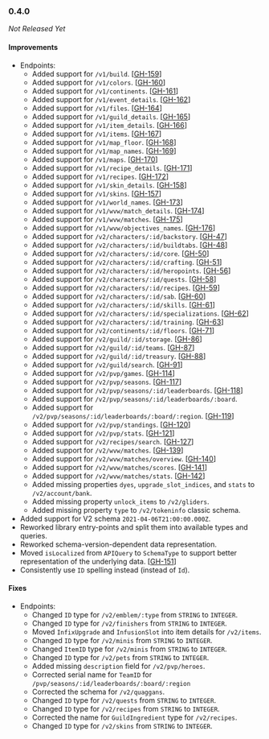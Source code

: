 ### 0.4.0

_Not Released Yet_

#### Improvements

- Endpoints:
    - Added support for `/v1/build`. [[GH-159](https://github.com/GW2ToolBelt/api-generator/issues/159)]
    - Added support for `/v1/colors`. [[GH-160](https://github.com/GW2ToolBelt/api-generator/issues/160)]
    - Added support for `/v1/continents`. [[GH-161](https://github.com/GW2ToolBelt/api-generator/issues/161)]
    - Added support for `/v1/event_details`. [[GH-162](https://github.com/GW2ToolBelt/api-generator/issues/162)]
    - Added support for `/v1/files`. [[GH-164](https://github.com/GW2ToolBelt/api-generator/issues/164)]
    - Added support for `/v1/guild_details`. [[GH-165](https://github.com/GW2ToolBelt/api-generator/issues/165)]
    - Added support for `/v1/item_details`. [[GH-166](https://github.com/GW2ToolBelt/api-generator/issues/166)]
    - Added support for `/v1/items`. [[GH-167](https://github.com/GW2ToolBelt/api-generator/issues/167)]
    - Added support for `/v1/map_floor`. [[GH-168](https://github.com/GW2ToolBelt/api-generator/issues/168)]
    - Added support for `/v1/map_names`. [[GH-169](https://github.com/GW2ToolBelt/api-generator/issues/169)]
    - Added support for `/v1/maps`. [[GH-170](https://github.com/GW2ToolBelt/api-generator/issues/170)]
    - Added support for `/v1/recipe_details`. [[GH-171](https://github.com/GW2ToolBelt/api-generator/issues/171)]
    - Added support for `/v1/recipes`. [[GH-172](https://github.com/GW2ToolBelt/api-generator/issues/172)]
    - Added support for `/v1/skin_details`. [[GH-158](https://github.com/GW2ToolBelt/api-generator/issues/158)]
    - Added support for `/v1/skins`. [[GH-157](https://github.com/GW2ToolBelt/api-generator/issues/157)]
    - Added support for `/v1/world_names`. [[GH-173](https://github.com/GW2ToolBelt/api-generator/issues/173)]
    - Added support for `/v1/wvw/match_details`. [[GH-174](https://github.com/GW2ToolBelt/api-generator/issues/174)]
    - Added support for `/v1/wvw/matches`. [[GH-175](https://github.com/GW2ToolBelt/api-generator/issues/175)]
    - Added support for `/v1/wvw/objectives_names`. [[GH-176](https://github.com/GW2ToolBelt/api-generator/issues/176)]
    - Added support for `/v2/characters/:id/backstory`. [[GH-47](https://github.com/GW2ToolBelt/api-generator/issues/47)]
    - Added support for `/v2/characters/:id/buildtabs`. [[GH-48](https://github.com/GW2ToolBelt/api-generator/issues/48)]
    - Added support for `/v2/characters/:id/core`. [[GH-50](https://github.com/GW2ToolBelt/api-generator/issues/50)]
    - Added support for `/v2/characters/:id/crafting`. [[GH-51](https://github.com/GW2ToolBelt/api-generator/issues/51)]
    - Added support for `/v2/characters/:id/heropoints`. [[GH-56](https://github.com/GW2ToolBelt/api-generator/issues/56)]
    - Added support for `/v2/characters/:id/quests`. [[GH-58](https://github.com/GW2ToolBelt/api-generator/issues/58)]
    - Added support for `/v2/characters/:id/recipes`. [[GH-59](https://github.com/GW2ToolBelt/api-generator/issues/59)]
    - Added support for `/v2/characters/:id/sab`. [[GH-60](https://github.com/GW2ToolBelt/api-generator/issues/60)]
    - Added support for `/v2/characters/:id/skills`. [[GH-61](https://github.com/GW2ToolBelt/api-generator/issues/61)]
    - Added support for `/v2/characters/:id/specializations`. [[GH-62](https://github.com/GW2ToolBelt/api-generator/issues/62)]
    - Added support for `/v2/characters/:id/training`. [[GH-63](https://github.com/GW2ToolBelt/api-generator/issues/63)]
    - Added support for `/v2/continents/:id/floors`. [[GH-71](https://github.com/GW2ToolBelt/api-generator/issues/71)]
    - Added support for `/v2/guild/:id/storage`. [[GH-86](https://github.com/GW2ToolBelt/api-generator/issues/86)]
    - Added support for `/v2/guild/:id/teams`. [[GH-87](https://github.com/GW2ToolBelt/api-generator/issues/87)]
    - Added support for `/v2/guild/:id/treasury`. [[GH-88](https://github.com/GW2ToolBelt/api-generator/issues/88)]
    - Added support for `/v2/guild/search`. [[GH-91](https://github.com/GW2ToolBelt/api-generator/issues/91)]
    - Added support for `/v2/pvp/games`. [[GH-114](https://github.com/GW2ToolBelt/api-generator/issues/114)]
    - Added support for `/v2/pvp/seasons`. [[GH-117](https://github.com/GW2ToolBelt/api-generator/issues/117)]
    - Added support for `/v2/pvp/seasons/:id/leaderboards`. [[GH-118](https://github.com/GW2ToolBelt/api-generator/issues/118)]
    - Added support for `/v2/pvp/seasons/:id/leaderboards/:board`.
    - Added support for `/v2/pvp/seasons/:id/leaderboards/:board/:region`. [[GH-119](https://github.com/GW2ToolBelt/api-generator/issues/119)]
    - Added support for `/v2/pvp/standings`. [[GH-120](https://github.com/GW2ToolBelt/api-generator/issues/120)]
    - Added support for `/v2/pvp/stats`. [[GH-121](https://github.com/GW2ToolBelt/api-generator/issues/121)]
    - Added support for `/v2/recipes/search`. [[GH-127](https://github.com/GW2ToolBelt/api-generator/issues/127)]
    - Added support for `/v2/wvw/matches`. [[GH-139](https://github.com/GW2ToolBelt/api-generator/issues/139)]
    - Added support for `/v2/wvw/matches/overview`. [[GH-140](https://github.com/GW2ToolBelt/api-generator/issues/140)]
    - Added support for `/v2/wvw/matches/scores`. [[GH-141](https://github.com/GW2ToolBelt/api-generator/issues/141)]
    - Added support for `/v2/wvw/matches/stats`. [[GH-142](https://github.com/GW2ToolBelt/api-generator/issues/142)]
    - Added missing properties `dyes`, `upgrade_slot_indices`, and `stats` to `/v2/account/bank`.
    - Added missing property `unlock_items` to `/v2/gliders`.
    - Added missing property `type` to `/v2/tokeninfo` classic schema.
- Added support for V2 schema `2021-04-06T21:00:00.000Z`.
- Reworked library entry-points and split them into available types and queries.
- Reworked schema-version-dependent data representation.
- Moved `isLocalized` from `APIQuery` to `SchemaType` to support better representation of the underlying data. [[GH-151](https://github.com/GW2ToolBelt/api-generator/issues/151)]
- Consistently use `ID` spelling instead (instead of `Id`).

#### Fixes

- Endpoints:
    - Changed `ID` type for `/v2/emblem/:type` from `STRING` to `INTEGER`.
    - Changed `ID` type for `/v2/finishers` from `STRING` to `INTEGER`.
    - Moved `InfixUpgrade` and `InfusionSlot` into item details for `/v2/items`.
    - Changed `ID` type for `/v2/minis` from `STRING` to `INTEGER`.
    - Changed `ItemID` type for `/v2/minis` from `STRING` to `INTEGER`.
    - Changed `ID` type for `/v2/pets` from `STRING` to `INTEGER`.
    - Added missing `description` field for `/v2/pvp/heroes`.
    - Corrected serial name for `TeamID` for `/pvp/seasons/:id/leaderboards/:board/:region`
    - Corrected the schema for `/v2/quaggans`.
    - Changed `ID` type for `/v2/quests` from `STRING` to `INTEGER`.
    - Changed `ID` type for `/v2/recipes` from `STRING` to `INTEGER`.
    - Corrected the name for `GuildIngredient` type for `/v2/recipes`.
    - Changed `ID` type for `/v2/skins` from `STRING` to `INTEGER`.
